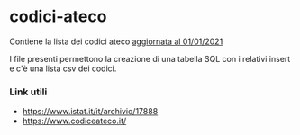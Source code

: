 # codici-ateco
Contiene la lista dei codici ateco [aggiornata al 01/01/2021](https://www.istat.it/it/archivio/248974)

I file presenti permettono la creazione di una tabella SQL con i relativi insert e c'è una lista csv dei codici.

### Link utili
* https://www.istat.it/it/archivio/17888
* https://www.codiceateco.it/
